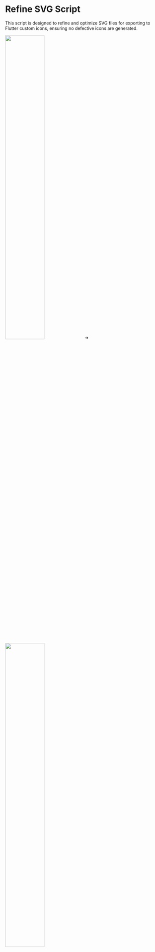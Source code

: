 # Refine SVG Script

This script is designed to refine and optimize SVG files for exporting to Flutter custom icons, ensuring no defective icons are generated.

<img src="https://github.com/ibrahimEltayfe/refine_svg_script/assets/40795940/bb26a4c8-d9eb-4d72-a2e7-79a5bfa04b0b" width="50%"> ➔ <img src="https://github.com/ibrahimEltayfe/refine_svg_script/assets/40795940/a224377f-a8f3-4ca7-9d6f-62c7e6075090" width="50%">

## Setup (macOS)

1. **Download Inkscape:**
   - Visit [Inkscape's official website](https://inkscape.org/) to download the application.

2. **Add Inkscape to zshrc:**
   - Open the terminal and run:
     ```bash
     nano ~/.zshrc
     ```
   - Add the following line:
     ```bash
     export PATH="/Applications/Inkscape.app/Contents/MacOS:$PATH"
     ```
   - Save and exit by pressing `Ctrl + O`, then `Enter`, then `Ctrl + X`, then `Y`.

3. **Install SVGO using Homebrew:**
   - Ensure Homebrew is installed. If not, visit [Homebrew's official website](https://brew.sh/) for installation instructions.
   - Run the following command:
     ```bash
     brew install svgo
     ```

4. **Give the Script Permissions:**
   - Run the following command in the terminal, replacing `(put here the script path)` with the actual path to your script:
     ```bash
     chmod 777 (put here the script path)
     ```

## Usage

Now, create a directory and put all of your icons in it, put the script in this directory, then open the terminal in this directory, drag the script in the terminal then press enter.

https://github.com/ibrahimEltayfe/refine_svg_script/assets/40795940/16c8f9fd-25b4-4420-bec6-a5253f39fe8a
Now, you can upload the refined icons to the FlutterIcon website and they will appear as expected.

We welcome contributions for additional platform setups like Windows ..etc. Happy refining! 🚀
